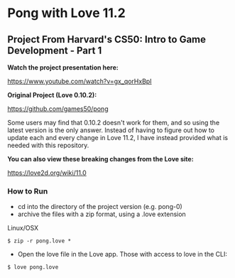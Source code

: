 # Pong with Love 11.2

## Project From Harvard's CS50: Intro to Game Development - Part 1

**Watch the project presentation here:**

https://www.youtube.com/watch?v=gx_qorHxBpI

**Original Project (Love 0.10.2):**

https://github.com/games50/pong

Some users may find that 0.10.2 doesn't work for them, and so using the latest version is the only answer. Instead of having to figure out how to update each and every change in Love 11.2, I have instead provided what is needed with this repository. 

**You can also view these breaking changes from the Love site:**

https://love2d.org/wiki/11.0

### How to Run

* cd into the directory of the project version (e.g. pong-0)
* archive the files with a zip format, using a .love extension

Linux/OSX

```
$ zip -r pong.love *
```

* Open the love file in the Love app. Those with access to love in the CLI:

```
$ love pong.love
```
